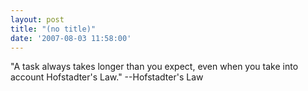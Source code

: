 ```yaml
---
layout: post
title: "(no title)"
date: '2007-08-03 11:58:00'
---
```


"A task always takes longer than you expect, even when you take into account Hofstadter's Law." --Hofstadter's Law<br>